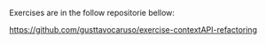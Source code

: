 Exercises are in the follow repositorie bellow:

https://github.com/gusttavocaruso/exercise-contextAPI-refactoring